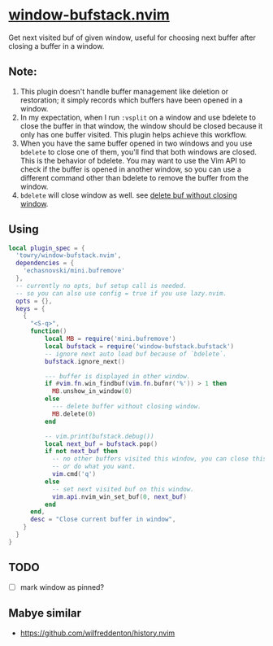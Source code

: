 # [window-bufstack.nvim](https://github.com/towry/window-bufstack.nvim)

Get next visited buf of given window, useful for choosing next buffer after closing a
buffer in a window.

## Note:

1. This plugin doesn't handle buffer management like deletion or restoration; it simply records which buffers have been opened in a window.
2. In my expectation, when I run `:vsplit` on a window and use bdelete to close the buffer in that window, the window should be closed because it only has one buffer visited. This plugin helps achieve this workflow.
3. When you have the same buffer opened in two windows and you use `bdelete` to close one of them, you'll find that both windows are closed. This is the behavior of bdelete. You may want to use the Vim API to check if the buffer is opened in another window, so you can use a different command other than bdelete to remove the buffer from the window.
4. `bdelete` will close window as well. see [delete buf without closing window](https://vim.fandom.com/wiki/Deleting_a_buffer_without_closing_the_window).

## Using

```lua
local plugin_spec = {
  'towry/window-bufstack.nvim',
  dependencies = {
    'echasnovski/mini.bufremove'
  },
  -- currently no opts, buf setup call is needed.
  -- so you can also use config = true if you use lazy.nvim.
  opts = {},
  keys = {
    {
      "<S-q>",
      function()
          local MB = require('mini.bufremove')
          local bufstack = require('window-bufstack.bufstack')
          -- ignore next auto load buf because of `bdelete`.
          bufstack.ignore_next()

          --- buffer is displayed in other window.
          if #vim.fn.win_findbuf(vim.fn.bufnr('%')) > 1 then
            MB.unshow_in_window(0)
          else
            --- delete buffer without closing window.
            MB.delete(0)
          end

          -- vim.print(bufstack.debug())
          local next_buf = bufstack.pop()
          if not next_buf then
            -- no other buffers visited this window, you can close this window
            -- or do what you want.
            vim.cmd('q')
          else
            -- set next visited buf on this window.
            vim.api.nvim_win_set_buf(0, next_buf)
          end
      end,
      desc = "Close current buffer in window",
    }
  }
}
```

## TODO

- [ ] mark window as pinned?

## Mabye similar

- https://github.com/wilfreddenton/history.nvim
